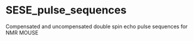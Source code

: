 # SESE_pulse_sequences
Compensated and uncompensated double spin echo pulse sequences for NMR MOUSE
